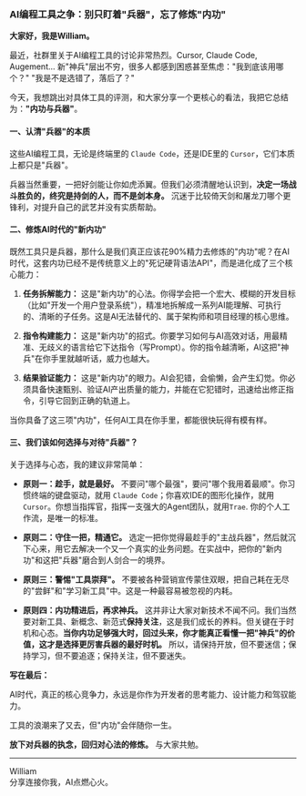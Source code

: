 ### **AI编程工具之争：别只盯着"兵器"，忘了修炼"内功"**

**大家好，我是William。**

最近，社群里关于AI编程工具的讨论非常热烈。Cursor, Claude Code, Augement... 新"神兵"层出不穷，很多人都感到困惑甚至焦虑："我到底该用哪个？" "我是不是选错了，落后了？"

今天，我想跳出对具体工具的评测，和大家分享一个更核心的看法，我把它总结为：**"内功与兵器"**。

#### **一、认清"兵器"的本质**

这些AI编程工具，无论是终端里的 `Claude Code`，还是IDE里的 `Cursor`，它们本质上都只是"兵器"。

兵器当然重要，一把好剑能让你如虎添翼。但我们必须清醒地认识到，**决定一场战斗胜负的，终究是持剑的人，而不是剑本身。** 沉迷于比较倚天剑和屠龙刀哪个更锋利，对提升自己的武艺并没有实质帮助。

#### **二、修炼AI时代的"新内功"**

既然工具只是兵器，那什么是我们真正应该花90%精力去修炼的"内功"呢？在AI时代，这套内功已经不是传统意义上的"死记硬背语法API"，而是进化成了三个核心能力：

1.  **任务拆解能力：** 这是"新内功"的心法。你得学会把一个宏大、模糊的开发目标（比如"开发一个用户登录系统"），精准地拆解成一系列AI能理解、可执行的、清晰的子任务。这是AI无法替代的、属于架构师和项目经理的核心思维。

2.  **指令构建能力：** 这是"新内功"的招式。你要学习如何与AI高效对话，用最精准、无歧义的语言给它下达指令（写Prompt）。你的指令越清晰，AI这把"神兵"在你手里就越听话，威力也越大。

3.  **结果验证能力：** 这是"新内功"的眼力。AI会犯错，会偷懒，会产生幻觉。你必须具备快速甄别、验证AI产出质量的能力，并能在它犯错时，迅速给出修正指令，引导它回到正确的轨道上。

当你具备了这三项"内功"，任何AI工具在你手里，都能很快玩得有模有样。

#### **三、我们该如何选择与对待"兵器"？**

关于选择与心态，我的建议非常简单：

*   **原则一：趁手，就是最好。** 不要问"哪个最强"，要问"哪个我用着最顺"。你习惯终端的键盘驱动，就用 `Claude Code`；你喜欢IDE的图形化操作，就用 `Cursor`。你想当指挥官，指挥一支强大的Agent团队，就用`Trae`. 你的个人工作流，是唯一的标准。

*   **原则二：守住一把，精通它。** 选定一把你觉得最趁手的"主战兵器"，然后就沉下心来，用它去解决一个又一个真实的业务问题。在实战中，把你的"新内功"和这把"兵器"磨合到人剑合一的境界。

*   **原则三：警惕"工具崇拜"。** 不要被各种营销宣传蒙住双眼，把自己耗在无尽的"尝鲜"和"学习新工具"中。这是一种最容易被忽视的内耗。

*   **原则四：内功精进后，再求神兵。** 这并非让大家对新技术不闻不问。我们当然要对新工具、新概念、新范式**保持关注**，这是我们成长的养料。但关键在于时机和心态。**当你内功足够强大时，回过头来，你才能真正看懂一把"神兵"的价值，这才是选择更厉害兵器的最好时机。** 所以，请保持开放，但不要迷信；保持学习，但不要追逐；保持关注，但不要迷失。

**写在最后：**

AI时代，真正的核心竞争力，永远是你作为开发者的思考能力、设计能力和驾驭能力。

工具的浪潮来了又去，但"内功"会伴随你一生。

**放下对兵器的执念，回归对心法的修炼。** 与大家共勉。 

---
William \
分享连接你我，AI点燃心火。